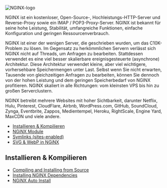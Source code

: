 ![NGINX-logo](https://raw.githubusercontent.com/SpeedWP/ispconfig-nginx-pagespeed/master/docs/Logos/NGINX-logo-rgb-small.png)

NGINX ist ein kostenloser, Open-Source-, Hochleistungs-HTTP-Server und Reverse-Proxy sowie ein IMAP / POP3-Proxy-Server. NGINX ist bekannt für seine hohe Leistung, Stabilität, umfangreiche Funktionen, einfache Konfiguration und geringen Ressourcenverbrauch.

NGINX ist einer der wenigen Server, die geschrieben wurden, um das C10K-Problem zu lösen. Im Gegensatz zu herkömmlichen Servern verlässt sich NGINX nicht auf Threads, um Anfragen zu bearbeiten. Stattdessen verwendet es eine viel besser skalierbare ereignisgesteuerte (asynchrone) Architektur. Diese Architektur verwendet kleine, aber viel wichtigere, vorhersehbare Speichermengen unter Last. Selbst wenn Sie nicht erwarten, Tausende von gleichzeitigen Anfragen zu bearbeiten, können Sie dennoch von der hohen Leistung und dem geringen Speicherbedarf von NGINX profitieren. NGINX skaliert in alle Richtungen: vom kleinsten VPS bis hin zu großen Serverclustern.

NGINX betreibt mehrere Websites mit hoher Sichtbarkeit, darunter Netflix, Hulu, Pinterest, CloudFlare, Airbnb, WordPress.com, GitHub, SoundCloud, Zynga, Eventbrite, Zappos, Medientempel, Heroku, RightScale, Engine Yard, MaxCDN und viele andere.

* [Installieren & Kompilieren](https://github.com/SpeedWP/ispconfig-nginx-pagespeed/wiki/NGiNX#installieren--kompilieren)
* [NGiNX Module](https://github.com/SpeedWP/ispconfig-nginx-pagespeed/wiki/NGiNX#nginx-module)
* [Symlinks (sites-enabled)](https://github.com/SpeedWP/ispconfig-nginx-pagespeed/wiki/NGiNX#symlinks-sites-enabled)
* [SVG & WebP in NGiNX](https://github.com/SpeedWP/ispconfig-nginx-pagespeed/wiki/NGiNX#svg--webp-in-nginx)


## Installieren & Kompilieren

* [Compiling and Installing from Source](https://docs.nginx.com/nginx/admin-guide/installing-nginx/installing-nginx-open-source/#compiling-and-installing-from-source)
* [Installing NGINX Dependencies](https://docs.nginx.com/nginx/admin-guide/installing-nginx/installing-nginx-open-source/#installing-nginx-dependencies)
* [NGiNX Auto Install](https://github.com/Angristan/nginx-autoinstall)

